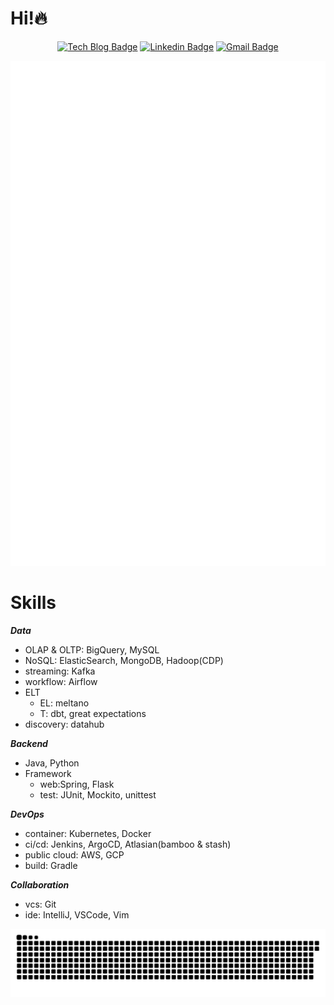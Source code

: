 # Hi!🔥
<div align=center>

[![Tech Blog Badge](http://img.shields.io/badge/-Tech%20blog-black?style=flat-square&link=https://jx2lee.github.io/)](https://jx2lee.github.io/) 
[![Linkedin Badge](https://img.shields.io/badge/-LinkedIn-blue?style=flat-square&logo=Linkedin&logoColor=white&link=https://www.linkedin.com/in/jx2lee/)](https://www.linkedin.com/in/jx2lee/)
[![Gmail Badge](https://img.shields.io/badge/-Gmail-d14836?style=flat-square&logo=Gmail&logoColor=white&link=mailto:jaejun.lee.1991@gmail.com)](mailto:jaejun.lee.1991@gmail.com)

</div>

<div align=center>
<img src="./github-metrics.svg" alt="" />
</div>

# Skills
***Data***
- OLAP & OLTP: BigQuery, MySQL
- NoSQL: ElasticSearch, MongoDB, Hadoop(CDP)
- streaming: Kafka
- workflow: Airflow
- ELT
  - EL: meltano
  - T: dbt, great expectations
- discovery: datahub

***Backend***
- Java, Python
- Framework
  - web:Spring, Flask
  - test: JUnit, Mockito, unittest

***DevOps***
- container: Kubernetes, Docker
- ci/cd: Jenkins, ArgoCD, Atlasian(bamboo & stash)
- public cloud: AWS, GCP
- build: Gradle

***Collaboration***
- vcs: Git
- ide: IntelliJ, VSCode, Vim


![snake gif](https://github.com/jx2lee/jx2lee/blob/output/github-contribution-grid-snake.svg)
